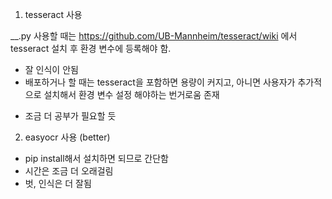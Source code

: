 
1. tesseract 사용

__.py 사용할 때는 https://github.com/UB-Mannheim/tesseract/wiki 에서 tesseract 설치 후 환경 변수에 등록해야 함.
+ 잘 인식이 안됨
+ 배포하거나 할 때는 tesseract을 포함하면 용량이 커지고, 아니면 사용자가 추가적으로 설치해서 환경 변수 설정 해야하는 번거로움 존재

- 조금 더 공부가 필요할 듯


2. easyocr 사용 (better)
- pip install해서 설치하면 되므로 간단함
- 시간은 조금 더 오래걸림
- 벗, 인식은 더 잘됨
